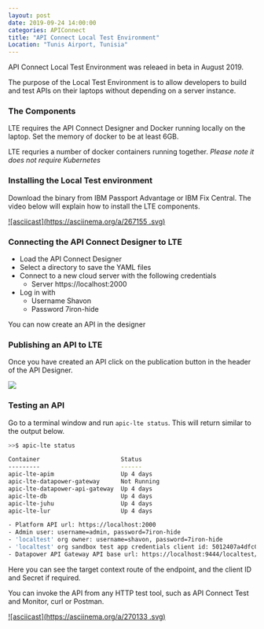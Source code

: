 ```yaml
---
layout: post
date: 2019-09-24 14:00:00
categories: APIConnect
title: "API Connect Local Test Environment"
Location: "Tunis Airport, Tunisia"
---
```


API Connect Local Test Environment was releaed in beta in August 2019.

The purpose of the Local Test Environment is to allow developers to build and test APIs on their laptops without depending on a server instance.

<!--more-->


### The Components

LTE requires the API Connect Designer and Docker running locally on the laptop. Set the memory of docker to be at least 6GB.

LTE requries a number of docker containers running together. *Please note it does not require Kubernetes*

### Installing the Local Test environment

Download the binary from IBM Passport Advantage or IBM Fix Central. The video below will explain how to install the LTE components.


[![asciicast](https://asciinema.org/a/267155
.svg)](https://asciinema.org/a/267155
)


### Connecting the API Connect Designer to LTE

* Load the API Connect Designer
* Select a directory to save the YAML files
* Connect to a new cloud server with the following credentials
  - Server https://localhost:2000
* Log in with
  - Username Shavon
  - Password 7iron-hide

You can now create an API in the designer

### Publishing an API to LTE

Once you have created an API click on the publication button in the header of the API Designer.


![](/images/publishButton.png)



### Testing an API

Go to a terminal window and run `apic-lte status`. This will return similar to the output below.

```bash
>>$ apic-lte status

Container                       Status
---------                       ------
apic-lte-apim                   Up 4 days
apic-lte-datapower-gateway      Not Running
apic-lte-datapower-api-gateway  Up 4 days
apic-lte-db                     Up 4 days
apic-lte-juhu                   Up 4 days
apic-lte-lur                    Up 4 days

- Platform API url: https://localhost:2000
- Admin user: username=admin, password=7iron-hide
- 'localtest' org owner: username=shavon, password=7iron-hide
- 'localtest' org sandbox test app credentials client id: 5012407a4dfc0552d2808f86110c969d , client secret: 4801972213b8b28ebb4b7d7c3fcaaff9
- Datapower API Gateway API base url: https://localhost:9444/localtest/sandbox/
```

Here you can see the target context route of the endpoint, and the client ID and Secret if required.

You can invoke the API from any HTTP test tool, such as API Connect Test and Monitor, curl or Postman.


[![asciicast](https://asciinema.org/a/270133
.svg)](https://asciinema.org/a/270133
)
